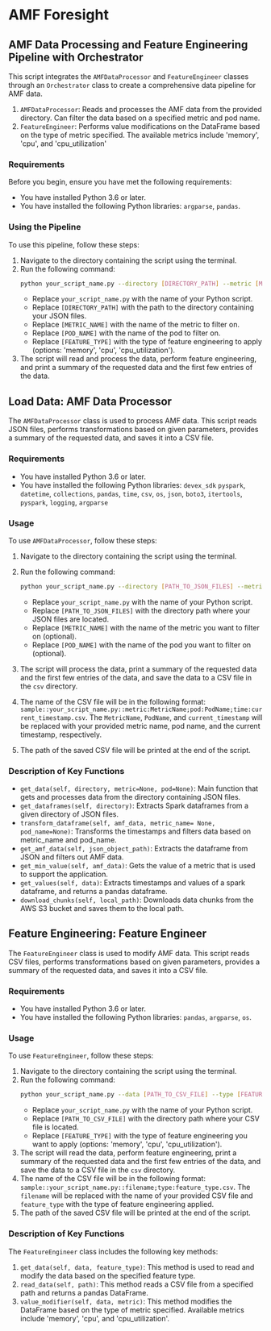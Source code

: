 # AMF Foresight

## AMF Data Processing and Feature Engineering Pipeline with Orchestrator
This script integrates the `AMFDataProcessor` and `FeatureEngineer` classes through an `Orchestrator` class to create a comprehensive data pipeline for AMF data. 
1. `AMFDataProcessor`: Reads and processes the AMF data from the provided directory. Can filter the data based on a specified metric and pod name.
2. `FeatureEngineer`: Performs value modifications on the DataFrame based on the type of metric specified. The available metrics include 'memory', 'cpu', and 'cpu_utilization'

### Requirements
Before you begin, ensure you have met the following requirements:
* You have installed Python 3.6 or later.
* You have installed the following Python libraries: `argparse`, `pandas`.

### Using the Pipeline
To use this pipeline, follow these steps:
1. Navigate to the directory containing the script using the terminal.
2. Run the following command:
    ```bash
    python your_script_name.py --directory [DIRECTORY_PATH] --metric [METRIC_NAME] --pod [POD_NAME] --type [FEATURE_TYPE]
    ```
    * Replace `your_script_name.py` with the name of your Python script.
    * Replace `[DIRECTORY_PATH]` with the path to the directory containing your JSON files.
    * Replace `[METRIC_NAME]` with the name of the metric to filter on.
    * Replace `[POD_NAME]` with the name of the pod to filter on.
    * Replace `[FEATURE_TYPE]` with the type of feature engineering to apply (options: 'memory', 'cpu', 'cpu_utilization').
3. The script will read and process the data, perform feature engineering, and print a summary of the requested data and the first few entries of the data.

## Load Data: AMF Data Processor
The `AMFDataProcessor` class is used to process AMF data. This script reads JSON files, performs transformations based on given parameters, provides a summary of the requested data, and saves it into a CSV file.

### Requirements
* You have installed Python 3.6 or later.
* You have installed the following Python libraries: `devex_sdk` `pyspark`, `datetime`, `collections`, `pandas`, `time`, `csv`, `os`, `json`, `boto3`, `itertools`, `pyspark`, `logging`, `argparse`

### Usage
To use `AMFDataProcessor`, follow these steps:
1. Navigate to the directory containing the script using the terminal.
2. Run the following command:
    ```bash
    python your_script_name.py --directory [PATH_TO_JSON_FILES] --metric [METRIC_NAME] --pod [POD_NAME]
    ```
    * Replace `your_script_name.py` with the name of your Python script.
    * Replace `[PATH_TO_JSON_FILES]` with the directory path where your JSON files are located.
    * Replace `[METRIC_NAME]` with the name of the metric you want to filter on (optional).
    * Replace `[POD_NAME]` with the name of the pod you want to filter on (optional).

3. The script will process the data, print a summary of the requested data and the first few entries of the data, and save the data to a CSV file in the `csv` directory.
4. The name of the CSV file will be in the following format: `sample::your_script_name.py::metric:MetricName;pod:PodName;time:current_timestamp.csv`. The `MetricName`, `PodName`, and `current_timestamp` will be replaced with your provided metric name, pod name, and the current timestamp, respectively.
5. The path of the saved CSV file will be printed at the end of the script.

### Description of Key Functions
- `get_data(self, directory, metric=None, pod=None)`: Main function that gets and processes data from the directory containing JSON files.
- `get_dataframes(self, directory)`: Extracts Spark dataframes from a given directory of JSON files.
- `transform_dataframe(self, amf_data, metric_name= None, pod_name=None)`: Transforms the timestamps and filters data based on metric_name and pod_name.
- `get_amf_data(self, json_object_path)`: Extracts the dataframe from JSON and filters out AMF data.
- `get_min_value(self, amf_data)`: Gets the value of a metric that is used to support the application.
- `get_values(self, data)`: Extracts timestamps and values of a spark dataframe, and returns a pandas dataframe.
- `download_chunks(self, local_path)`: Downloads data chunks from the AWS S3 bucket and saves them to the local path.


## Feature Engineering: Feature Engineer
The `FeatureEngineer` class is used to modify AMF data. This script reads CSV files, performs transformations based on given parameters, provides a summary of the requested data, and saves it into a CSV file.

### Requirements
* You have installed Python 3.6 or later.
* You have installed the following Python libraries: `pandas`, `argparse`, `os`.

### Usage

To use `FeatureEngineer`, follow these steps:
1. Navigate to the directory containing the script using the terminal.
2. Run the following command:
    ```bash
    python your_script_name.py --data [PATH_TO_CSV_FILE] --type [FEATURE_TYPE]
    ```
    * Replace `your_script_name.py` with the name of your Python script.
    * Replace `[PATH_TO_CSV_FILE]` with the directory path where your CSV file is located.
    * Replace `[FEATURE_TYPE]` with the type of feature engineering you want to apply (options: 'memory', 'cpu', 'cpu_utilization').
3. The script will read the data, perform feature engineering, print a summary of the requested data and the first few entries of the data, and save the data to a CSV file in the `csv` directory.
4. The name of the CSV file will be in the following format: `sample::your_script_name.py::filename;type:feature_type.csv`. The `filename` will be replaced with the name of your provided CSV file and `feature_type` with the type of feature engineering applied.
5. The path of the saved CSV file will be printed at the end of the script.

### Description of Key Functions
The `FeatureEngineer` class includes the following key methods:
1. `get_data(self, data, feature_type)`: This method is used to read and modify the data based on the specified feature type.
2. `read_data(self, path)`: This method reads a CSV file from a specified path and returns a pandas DataFrame.
3. `value_modifier(self, data, metric)`: This method modifies the DataFrame based on the type of metric specified. Available metrics include 'memory', 'cpu', and 'cpu_utilization'.




